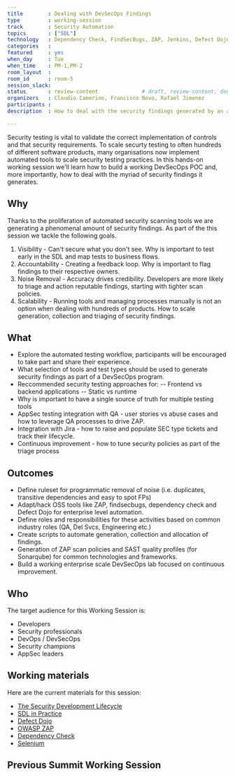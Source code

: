 ```yaml
---
title        : Dealing with DevSecOps Findings
type         : working-session
track        : Security Automation
topics       : ["SDL"]
technology   : Dependency Check, FindSecBugs, ZAP, Jenkins, Defect Dojo, Selenium, Jira
categories   :                      
featured     : yes                  
when_day     : Tue
when_time    : PM-1,PM-2
room_layout  :
room_id      : room-5
session_slack: 
status       : review-content              # draft, review-content, done
organizers   : Claudio Camerino, Francisco Novo, Rafael Jimenez
participants : 
description  : How to deal with the security findings generated by an appsec pipeline and drive continous improvemnt

---
```


Security testing is vital to validate the correct implementation of controls and that security requirements. To scale securty testing to often hundreds of different software products, many organisations now implement automated tools to scale security testing practices. In this hands-on working session we'll learn how to build a working DevSecOps POC and, more importantly, how to deal with the myriad of security findings it generates.

## Why

Thanks to the proliferation of automated security scanning tools we are generating a phenomenal amount of security findings. As part of the this session we tackle the following goals.

1. Visibility - Can't secure what you don't see. Why is important to test early in the SDL and map tests to business flows.
2. Accountability - Creating a feedback loop. Why is important to flag findings to their respective owners.
3. Noise Removal - Accuracy drives credibility. Developers are more likely to triage and action reputable findings, starting with tighter scan policies.
4. Scalability - Running tools and managing processes manually is not an option when dealing with hundreds of products. How to scale generation, collection and triaging of security findings.

## What

- Explore the automated testing workflow, participants will be encouraged to take part and share their experience.
- What selection of tools and test types should be used to generate security findings as part of a DevSecOps program.
- Reccommended security testing approaches for:
-- Frontend vs backend applications
-- Static vs runtime
- Why is important to have a single source of truth for multiple testing tools
- AppSec testing integration with QA - user stories vs abuse cases and how to leverage QA processes to drive ZAP.
- Integration with Jira - how to raise and populate SEC type tickets and track their lifecycle.
- Continuous improvement - how to tune security policies as part of the triage process

## Outcomes
- Define ruleset for programmatic removal of noise (i.e. duplicates, transitive dependencies and easy to spot FPs)
- Adapt/hack OSS tools like ZAP, findsecbugs, dependency check and Defect Dojo for enterprise level automation.
- Define roles and responsibilities for these activities based on common industry roles (QA, Del Svcs, Engineering etc.)
- Create scripts to automate generation, collection and allocation of findings.
- Generation of ZAP scan policies and SAST quality profiles (for Sonarqube) for common technologies and frameworks.
- Build a working enterprise scale DevSecOps lab focused on continuous improvement.

## Who

The target audience for this Working Session is:

 - Developers
 - Security professionals
 - DevOps / DevSecOps
 - Security champions
 - AppSec leaders

## Working materials

Here are the current materials for this session:

- [The Security Development Lifecycle](https://www.owasp.org/images/7/78/OWASP_AppSec_Research_2010_Keynote_2_by_Lipner.pdf)
- [SDL in Practice](https://www.owasp.org/images/4/45/SDL_in_practice.pdf)
- [Defect Dojo](https://github.com/DefectDojo/django-DefectDojo)
- [OWASP ZAP](https://github.com/zaproxy/zaproxy)
- [Dependency Check](https://github.com/jeremylong/DependencyCheck)
- [Selenium](https://www.seleniumhq.org/projects/webdriver)

## Previous Summit Working Session
